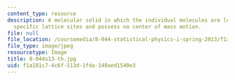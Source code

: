 ```yaml
---
content_type: resource
description: A molecular solid in which the individual molecules are localized at
  specific lattice sites and possess no center of mass motion.
file: null
file_location: /coursemedia/8-044-statistical-physics-i-spring-2013/f1a181c74c6f513d1fda148aed1540e3_8-044s13-th.jpg
file_type: image/jpeg
resourcetype: Image
title: 8-044s13-th.jpg
uid: f1a181c7-4c6f-513d-1fda-148aed1540e3
---
```


